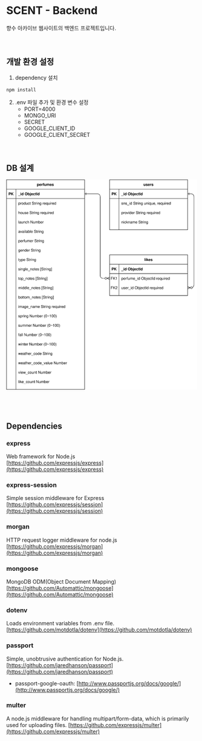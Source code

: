 # SCENT - Backend   
향수 아카이브 웹사이트의 백엔드 프로젝트입니다. 
<br><br><br>


## 개발 환경 설정
1. dependency 설치
```sh
npm install
```
2. .env 파일 추가 및 환경 변수 설정
   * PORT=4000
   * MONGO_URI
   * SECRET
   * GOOGLE_CLIENT_ID
   * GOOGLE_CLIENT_SECRET
<br><br><br>
 
[comment]: <> (## 기능)

## DB 설계
![DB](https://raw.githubusercontent.com/boonboonscent/boonboonscent/d9ded15dadbc30deee8f6dfd868f58aec24b389f/Backend/db.svg)  
<br><br><br>

[comment]: <> (## API 명세)


## Dependencies
### express
Web framework for Node.js   
[https://github.com/expressjs/express](https://github.com/expressjs/express)

### express-session
Simple session middleware for Express   
[https://github.com/expressjs/session](https://github.com/expressjs/session)

### morgan
HTTP request logger middleware for node.js   
[https://github.com/expressjs/morgan](https://github.com/expressjs/morgan)

### mongoose
MongoDB ODM(Object Document Mapping)   
[https://github.com/Automattic/mongoose](https://github.com/Automattic/mongoose)

### dotenv
Loads environment variables from .env file.   
[https://github.com/motdotla/dotenv](https://github.com/motdotla/dotenv)

### passport
Simple, unobtrusive authentication for Node.js.   
[https://github.com/jaredhanson/passport](https://github.com/jaredhanson/passport)   
* passport-google-oauth: [http://www.passportjs.org/docs/google/](http://www.passportjs.org/docs/google/)

### multer
A node.js middleware for handling multipart/form-data, which is primarily used for uploading files.
[https://github.com/expressjs/multer](https://github.com/expressjs/multer)
